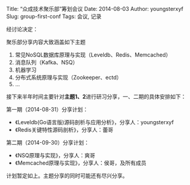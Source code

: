 Title: “众成技术聚乐部”筹划会议
Date: 2014-08-03
Author: youngsterxyf
Slug: group-first-conf
Tags: 会议, 记录

经讨论决定：

聚乐部分享内容大致涵盖如下主题

1. 常见NoSQL数据库原理与实现（Leveldb、Redis、Memcached）
2. 消息队列（Kafka、NSQ）
3. 机器学习
4. 分布式系统原理与实现（Zookeeper、ectd）
5. ...

接下来半年时间主要针对**主题1、2**进行研习分享，一、二期的具体安排如下：

第一期（2014-08-31）分享计划：

- 《Leveldb(Go语言版)源码剖析与应用分析》，分享人：youngsterxyf
- 《Redis关键特性源码剖析》，分享人：蕾哥


第二期（2014-09-30）分享计划：

- 《NSQ原理与实现》，分享人：爽哥
- 《Memcached原理与实现》，分享人：侯哥，及所有成员

计划暂定如上。主题分享的同时可能还有尽兴分享。
